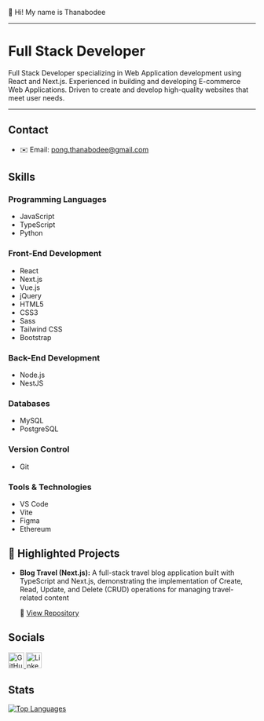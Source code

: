 👋 Hi! My name is Thanabodee

---

# Full Stack Developer

Full Stack Developer specializing in Web Application development using React and Next.js. Experienced in building and developing E-commerce Web Applications. Driven to create and develop high-quality websites that meet user needs.

---

## Contact

* ✉️ Email: [pong.thanabodee@gmail.com](mailto:pong.thanabodee@gmail.com)

## Skills

### Programming Languages

* JavaScript
* TypeScript
* Python

### Front-End Development

* React
* Next.js
* Vue.js
* jQuery
* HTML5
* CSS3
* Sass
* Tailwind CSS
* Bootstrap

### Back-End Development

* Node.js
* NestJS

### Databases

* MySQL
* PostgreSQL

### Version Control

* Git

### Tools & Technologies

* VS Code
* Vite
* Figma
* Ethereum

## 📂 Highlighted Projects

* **Blog Travel (Next.js):**
  A full-stack travel blog application built with TypeScript and Next.js, demonstrating the implementation of Create, Read, Update, and Delete (CRUD) operations for managing travel-related content

   🔗 [View Repository](https://github.com/Thanabodee-Pond/Blog-Travel-Next.js)
  

## Socials

<p align="left">
  <a href="https://www.github.com/Thanabodee-Pond" target="_blank" rel="noreferrer">
    <picture>
      <source media="(prefers-color-scheme: dark)" srcset="https://raw.githubusercontent.com/danielcranney/readme-generator/main/public/icons/socials/github-dark.svg" />
      <source media="(prefers-color-scheme: light)" srcset="https://raw.githubusercontent.com/danielcranney/readme-generator/main/public/icons/socials/github.svg" />
      <img src="https://raw.githubusercontent.com/danielcranney/readme-generator/main/public/icons/socials/github.svg" width="32" height="32" alt="GitHub"/>
    </picture>
  </a>
  <a href="https://www.linkedin.com/in/thanabodee-pongputhiana" target="_blank" rel="noreferrer">
    <picture>
      <source media="(prefers-color-scheme: dark)" srcset="https://raw.githubusercontent.com/danielcranney/readme-generator/main/public/icons/socials/linkedin-dark.svg" />
      <source media="(prefers-color-scheme: light)" srcset="https://raw.githubusercontent.com/danielcranney/readme-generator/main/public/icons/socials/linkedin.svg" />
      <img src="https://raw.githubusercontent.com/danielcranney/readme-generator/main/public/icons/socials/linkedin.svg" width="32" height="32" alt="LinkedIn"/>
    </picture>
  </a>
</p>

## Stats

<a href="https://github.com/Thanabodee-Pond" align="left"><img src="https://github-readme-stats.vercel.app/api/top-langs/?username=Thanabodee-Pond&langs_count=10&title_color=0891b2&text_color=ffffff&icon_color=0891b2&bg_color=1c1917&hide_border=true&locale=en&custom_title=Top%20Languages" alt="Top Languages" /></a>

